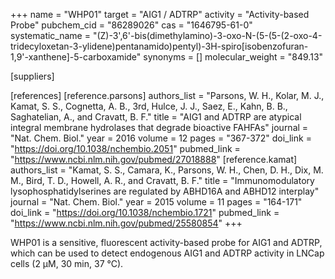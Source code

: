 +++
name = "WHP01"
target = "AIG1 / ADTRP"
activity = "Activity-based Probe"
pubchem_cid = "86289026"
cas = "1646795-61-0"
systematic_name = "(Z)-3',6'-bis(dimethylamino)-3-oxo-N-(5-(5-(2-oxo-4-tridecyloxetan-3-ylidene)pentanamido)pentyl)-3H-spiro[isobenzofuran-1,9'-xanthene]-5-carboxamide"
synonyms = []
molecular_weight = "849.13"

[suppliers]

[references]
    [reference.parsons]
        authors_list = "Parsons, W. H., Kolar, M. J., Kamat, S. S., Cognetta, A. B., 3rd, Hulce, J. J., Saez, E., Kahn, B. B., Saghatelian, A., and Cravatt, B. F."
        title = "AIG1 and ADTRP are atypical integral membrane hydrolases that degrade bioactive FAHFAs"
        journal = "Nat. Chem. Biol."
        year = 2016
        volume = 12
        pages = "367-372"
        doi_link = "https://doi.org/10.1038/nchembio.2051"
        pubmed_link = "https://www.ncbi.nlm.nih.gov/pubmed/27018888"
    [reference.kamat]
        authors_list = "Kamat, S. S., Camara, K., Parsons, W. H., Chen, D. H., Dix, M. M., Bird, T. D., Howell, A. R., and Cravatt, B. F."
        title = "Immunomodulatory lysophosphatidylserines are regulated by ABHD16A and ABHD12 interplay"
        journal = "Nat. Chem. Biol."
        year = 2015
        volume = 11
        pages = "164-171"
        doi_link = "https://doi.org/10.1038/nchembio.1721"
        pubmed_link = "https://www.ncbi.nlm.nih.gov/pubmed/25580854"
+++

WHP01 is a sensitive, fluorescent activity-based probe for AIG1 and ADTRP, which can be used to detect endogenous AIG1 and ADTRP activity in LNCap cells (2 µM, 30 min, 37 °C).
